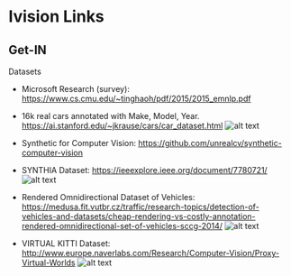 
# Ivision Links
## Get-IN
<div id="dataset"></div> Datasets

- Microsoft Research (survey):
https://www.cs.cmu.edu/~tinghaoh/pdf/2015/2015_emnlp.pdf

- 16k real cars annotated with Make, Model, Year.
https://ai.stanford.edu/~jkrause/cars/car_dataset.html
![alt text](https://ai.stanford.edu/~jkrause/cars/class_montage.jpg)

- Synthetic for Computer Vision: 
https://github.com/unrealcv/synthetic-computer-vision

-  SYNTHIA Dataset: 
https://ieeexplore.ieee.org/document/7780721/
![alt text](http://synthia-dataset.net/wp-content/uploads/2016/06/s_000_22-06-2016_17-56-15_000000-1280x400.png)

- Rendered Omnidirectional Dataset of Vehicles: 
https://medusa.fit.vutbr.cz/traffic/research-topics/detection-of-vehicles-and-datasets/cheap-rendering-vs-costly-annotation-rendered-omnidirectional-set-of-vehicles-sccg-2014/
![alt text](https://medusa.fit.vutbr.cz/traffic/wp-content/uploads/2015/10/sccg14teaser.jpg)

- VIRTUAL KITTI Dataset: 
http://www.europe.naverlabs.com/Research/Computer-Vision/Proxy-Virtual-Worlds
![alt text](http://www.europe.naverlabs.com/var/siteaccesses/storage/images/xrce-homepage/object_detection_multiobject_tracking_ground_truth/883090-1-eng-GB/object_detection_multiobject_tracking_ground_truth_backgroundimage.png)
